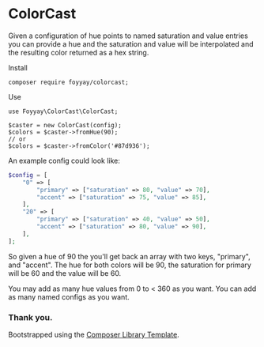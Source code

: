 ColorCast
=========

Given a configuration of hue points to named saturation and value entries you can provide a hue and the saturation and value will be interpolated and the resulting color returned as a hex string.

Install

```
composer require foyyay/colorcast;
```

Use

```
use Foyyay\ColorCast\ColorCast;

$caster = new ColorCast(config);
$colors = $caster->fromHue(90);
// or
$colors = $caster->fromColor('#87d936');
```

An example config could look like:

```PHP
$config = [
    "0" => [
        "primary" => ["saturation" => 80, "value" => 70],
        "accent" => ["saturation" => 75, "value" => 85],
    ],
    "20" => [
        "primary" => ["saturation" => 40, "value" => 50],
        "accent" => ["saturation" => 80, "value" => 90],
    ],
];
```

So given a hue of 90 the you'll get back an array with two keys, "primary", and "accent". The hue for both colors will be 90, the saturation for primary will be 60 and the value will be 60.

You may add as many hue values from 0 to < 360 as you want. You can add as many named configs as you want.

### Thank you.
Bootstrapped using the [Composer Library Template](https://github.com/buonzz/composer-library-template). 
